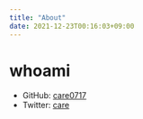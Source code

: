 ```yaml
---
title: "About"
date: 2021-12-23T00:16:03+09:00
---
```


# whoami
- GitHub: [care0717](https://github.com/care0717)
- Twitter: [care](yamaha91122259)

